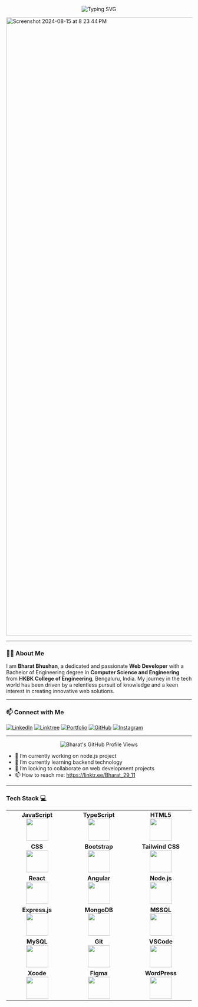 <p align="center">
  <img src="https://readme-typing-svg.demolab.com?font=Fira+Code&size=28&pause=1000&color=F79A00&center=true&vCenter=true&width=435&lines=%F0%9F%91%8B+Hi%2C+I'm+Bharat+Bhushan!" alt="Typing SVG" />
</p>


<a href="https://ibharatbhushan.netlify.app/" target="_blank">
    <img width="1680" alt="Screenshot 2024-08-15 at 8 23 44 PM" src="https://github.com/user-attachments/assets/a5a0a76c-fa8b-4be6-b107-f08c522ed967">
</a>






---

### 🧑‍💻 About Me

I am **Bharat Bhushan**, a dedicated and passionate **Web Developer** with a Bachelor of Engineering degree in **Computer Science and Engineering** from **HKBK College of Engineering**, Bengaluru, India. My journey in the tech world has been driven by a relentless pursuit of knowledge and a keen interest in creating innovative web solutions.

---





### 📫 Connect with Me

[![LinkedIn](https://img.shields.io/badge/LinkedIn-Bharat%20Bhushan-blue?style=for-the-badge&logo=linkedin)](https://www.linkedin.com/in/bhushan9473)
[![Linktree](https://img.shields.io/badge/Linktree-Bharat%20Bhushan-green?style=for-the-badge&logo=linktree)](https://linktr.ee/Bharat_29_11)
[![Portfolio](https://img.shields.io/badge/Portfolio-Bharat%20Bhushan-orange?style=for-the-badge&logo=netlify)](https://ibharatbhushan.netlify.app/)
[![GitHub](https://img.shields.io/badge/GitHub-1uzumakinaruto-black?style=for-the-badge&logo=github)](https://github.com/1uzumakinaruto)
[![Instagram](https://img.shields.io/badge/Instagram-n4ruto__uzumakix-red?style=for-the-badge&logo=instagram)](https://www.instagram.com/n4ruto_uzumakix)

---



<p align="center">
  <img src="https://komarev.com/ghpvc/?username=1uzumakinaruto&style=flat-square&color=blue" alt="Bharat's GitHub Profile Views" />
</p>





- 🔭 I’m currently working on node.js project
- 🌱 I’m currently learning backend technology
- 👯 I’m looking to collaborate on web development projects
- 📫 How to reach me: https://linktr.ee/Bharat_29_11

---

### Tech Stack :computer:


<table>
<tbody>
 <tr>
<td align="center" width="20%">
<span><b><center>JavaScript</center></b></span> 
<img height=60px src="https://img.icons8.com/color/2x/javascript.png"> 
</td>

<td align="center" width="20%">
<span><b><center>TypeScript</center></b></span> 
<img height=60px src="https://img.icons8.com/color/2x/typescript.png"> 
</td>

<td align="center" width="20%">
<span><b><center>HTML5</center></b></span> 
<img height=60px src="https://img.icons8.com/color/2x/html-5.png"> 
</td>
</tr>

<tr>
<td align="center" width="20%">
<span><b><center>CSS</center></b></span> 
<img height=60px src="https://img.icons8.com/color/2x/css3.png"> 
</td>

<td align="center" width="20%">
<span><b><center>Bootstrap</center></b></span> 
<img height=60px src="https://img.icons8.com/color/2x/bootstrap.png"> 
</td>

<td align="center" width="20%">
<span><b><center>Tailwind CSS</center></b></span> 
<img height=60px src="https://img.icons8.com/color/2x/tailwindcss.png"> 
</td>
</tr>

<tr>
<td align="center" width="20%">
<span><b><center>React</center></b></span> 
<img height=60px src="https://img.icons8.com/ultraviolet/2x/react.png"> 
</td>

<td align="center" width="20%">
<span><b><center>Angular</center></b></span> 
<img height=60px src="https://img.icons8.com/color/2x/angularjs.png"> 
</td>

<td align="center" width="20%">
<span><b><center>Node.js</center></b></span> 
<img height=60px src="https://img.icons8.com/color/2x/nodejs.png"> 
</td>
</tr>

<tr>
<td align="center" width="20%">
<span><b><center>Express.js</center></b></span> 
<img height=60px src="https://img.icons8.com/color/2x/express.png"> 
</td>

<td align="center" width="20%">
<span><b><center>MongoDB</center></b></span> 
<img height=60px src="https://img.icons8.com/color/2x/mongodb.png"> 
</td>

<td align="center" width="20%">
<span><b><center>MSSQL</center></b></span> 
<img height=60px src="https://img.icons8.com/color/2x/microsoft-sql-server.png"> 
</td>
</tr>

<tr>
<td align="center" width="20%">
<span><b><center>MySQL</center></b></span> 
<img height=60px src="https://img.icons8.com/color/2x/mysql.png"> 
</td>

<td align="center" width="20%">
<span><b><center>Git</center></b></span> 
<img height=60px src="https://img.icons8.com/color/2x/git.png"> 
</td>

<td align="center" width="20%">
<span><b><center>VSCode</center></b></span> 
<img height=60px src="https://img.icons8.com/color/2x/visual-studio-code-2019.png"> 
</td>
</tr>

<tr>
<td align="center" width="20%">
<span><b><center>Xcode</center></b></span> 
<img height=60px src="https://img.icons8.com/color/2x/xcode.png"> 
</td>

<td align="center" width="20%">
<span><b><center>Figma</center></b></span> 
<img height=60px src="https://img.icons8.com/color/2x/figma.png"> 
</td>

<td align="center" width="20%">
<span><b><center>WordPress</center></b></span> 
<img height=60px src="https://img.icons8.com/color/2x/wordpress.png"> 
</td>
</tr>

</tbody>
</table>





